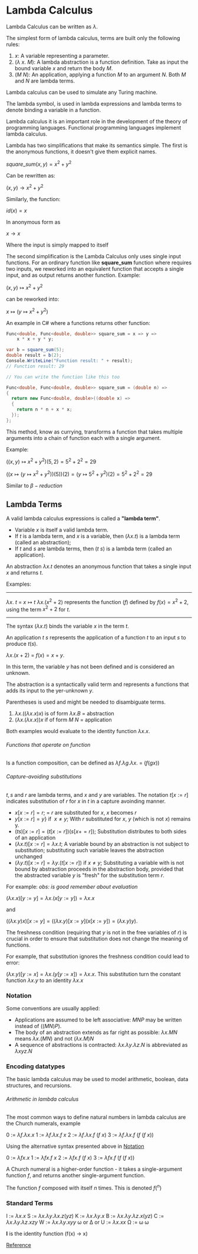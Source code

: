 # Lambda Calculus

Lambda Calculus can be written as $\lambda$.

The simplest form of lambda calculus, terms are built only the following rules:

1. ${x:}$ A variable representing a parameter.
2. ${(\lambda \ x. \ M):}$ A lambda abstraction is a function definition. Take as input the bound variable ${x}$ and return the body ${M}$.
3. ${(M \ N):}$ An application, applying a function $M$ to an argument $N$. Both $M$ and $N$ are lambda terms.

Lambda calculus can be used to simulate any Turing machine.

The lambda symbol, is used in lambda expressions and lambda terms to denote binding a variable in a function.

Lambda calculus it is an important role in the development of the theory of programming languages. Functional programming languages implement lambda calculus.

Lambda has two simplifications that make its semantics simple. The first is the anonymous functions, it doesn't give them explicit names.

${{square\_sum}(x,y) = x^2 + y^2}$

Can be rewritten as:

${(x,y) \to x^2 + y^2}$

Similarly, the function:

${id(x) = x}$

In anonymous form as

${x \to x}$

Where the input is simply mapped to itself

The second simplification is the Lambda Calculus only uses single input functions. For an ordinary function like **square_sum** function where requires two inputs, we reworked into an equivalent function that accepts a single input, and as output returns another function. Example:

${(x,y) \mapsto x^2 + y^2}$

can be reworked into:

${x \mapsto (y \mapsto x^2 + y^2)}$

An example in C# where a functions returns other function:

```csharp
Func<double, Func<double, double>> square_sum = x => y =>
    x * x + y * y;

var b = square_sum(5);
double result = b(2);
Console.WriteLine("Function result: " + result);
// Function result: 29

// You can write the function like this too

Func<double, Func<double, double>> square_sum = (double n) =>
{
  return new Func<double, double>((double x) =>
  {
	return n * n + x * x;
  });
};
```

This method, know as currying, transforms a function that takes multiple arguments into a chain of function each with a single argument.

Example:

${((x,y) \mapsto x^2 + y^2)(5,2) = 5^2 + 2^2 = 29}$

${((x \mapsto (y \mapsto x^2 + y^2))(5))(2) = (y \mapsto 5^2 + y^2)(2) = 5^2 + 2^2 = 29}$

Similar to ${\beta- reduction}$

## Lambda Terms

A valid lambda calculus expressions is called a **"lambda term"**.

- Variable ${x}$ is itself a valid lambda term.
- If ${t}$ is a lambda term, and ${x}$ is a variable, then ${(\lambda x. t)}$ is a lambda term (called an abstraction);
- If ${t}$ and ${s}$ are lambda terms, then ${(t \ s)}$ is a lambda term (called an application).

An abstraction ${\lambda x. t}$ denotes an anonymous function that takes a single input $x$ and returns $t$.

Examples:

-------
${\lambda x . \ t}$ = ${x \mapsto t}$
${\lambda x . (x^2 + 2)}$ represents the function (${f}$) defined by ${f(x) = x^2 + 2}$, using the term ${x^2 + 2}$ for ${t}$.

---

The syntax ${(\lambda x . t)}$ binds the variable $x$ in the term $t$.

An application ${t \ s}$ represents the application of a function $t$ to an input $s$ to produce ${t(s)}$.

${\lambda x. (x + 2)}$ = ${f(x) = x + y}$.

In this term, the variable $y$ has not been defined and is considered an unknown.

The abstraction is a syntactically valid term and represents a functions that adds its input to the yer-unknown $y$.

Parentheses is used and might be needed to disambiguate terms.

1. ${\lambda x . ((\lambda x . x)x)}$ is of form ${\lambda x . B}$ = abstraction
2. ${(\lambda x . (\lambda x . x))x}$ if of form $M \ N$ = application

Both examples would evaluate to the identity function ${\lambda x . x}$.

###### Functions that operate on function

Is a function composition, can be defined as ${\lambda f. \lambda g. \lambda x.}$ = ${(f(gx))}$


###### Capture-avoiding substitutions

$t, s$ and $r$ are lambda terms, and $x$ and $y$ are variables. The notation ${t[x := r]}$ indicates substitution of $r$ for $x$ in $t$ in a capture avoinding manner. 

- ${x[x := r] = r}$; = $r$ are substituted for $x$, $x$ becomes $r$
- $y[x := r] = y \}$ if ${\ x \neq y}$; With $r$ substituted for $x$, $y$  (which is not $x$) remains y.
- ${(ts)[x := r] = (t[x := r])(s[x += r])}$; Substitution distributes to both sides of an application
- ${(\lambda x .t)[x := r] = \lambda x .t}$; A variable bound by an abstraction is not subject to substitution; substituting such variable leaves the abstraction unchanged
- ${(\lambda y .t)[x := r] = \lambda y.(t[x := r])}$ if ${x \neq y}$; Substituting a variable with is not bound by abstraction proceeds in the abstraction body, provided that the abstracted variable $y$ is "fresh" for the substitution term $r$.

For example:
*obs: is good remember about evaluation* 

${(\lambda x.x)[y := y] = \lambda x.(x [y := y]) = \lambda x.x}$ 

and

${((\lambda x.y) x)[x := y] = ((\lambda x.y)[x := y](x[x := y]) = (\lambda x.y)y)}$.

The freshness condition (requiring that $y$ is not in the free variables of $r$) is crucial in order to ensure that substitution does not change the meaning of functions.

For example, that substitution ignores the freshness condition could lead to error:

${(\lambda x.y)[y := x] = \lambda x.(y[y := x]) = \lambda x.x}$. This substitution turn the constant function ${\lambda x.y}$ to an identity ${\lambda x.x}$ 

### Notation

Some conventions are usually applied:

- Applications are assumed to be left associative: ${M N P}$ may be written instead of ${((M N ) P)}$.
- The body of an abstraction extends as far right as possible: ${\lambda x. M N}$ means ${\lambda x. (M N)}$ and not ${(\lambda x. M) N}$
- A sequence of abstractions is contracted: ${\lambda x. \lambda y. \lambda z. N}$ is abbreviated as ${\lambda xyz. N}$

### Encoding datatypes

The basic lambda calculus may be used to model arithmetic, boolean, data structures, and recursions.

###### Arithmetic in lambda calculus

The most common ways to define natural numbers in lambda calculus are the Church numerals, example

0 := ${\lambda f. \lambda x. x}$
1 := ${\lambda f. \lambda x. f \ x}$
2 := ${\lambda f. \lambda x. f \ (f \ x)}$
3 := ${\lambda f. \lambda x. f \ (f \ (f \ x))}$

Using the alternative syntax presented above in [Notation](#notation)

0 := ${\lambda f x. x}$
1 := ${\lambda fx. f \ x}$
2 := ${\lambda fx. f \ (f \ x)}$
3 := ${\lambda fx. f \ (f \ (f \ x))}$

A Church numeral is a higher-order function - it takes a single-argument function $f$, and returns another single-argument function.

The function $f$ composed with itself $n$ times. This is denoted ${f(^n)}$

### Standard Terms

I   := ${\lambda x.x}$
S  := ${\lambda x. \lambda y. \lambda x. z (y z)}$
K  := ${\lambda x. \lambda y. x}$
B  := ${\lambda x. \lambda y. \lambda z.x (y z)}$
C  := ${\lambda x. \lambda y. \lambda z. x z y}$
W := ${\lambda x. \lambda y. x y y}$
ω or Δ or U := ${\lambda x. x x}$
Ω := ω ω

**I** is the identity function (f(x) -> x)

[Reference](https://en.m.wikipedia.org/wiki/Lambda_calculus)